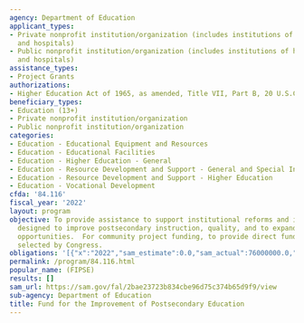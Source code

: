 ```yaml
---
agency: Department of Education
applicant_types:
- Private nonprofit institution/organization (includes institutions of higher education
  and hospitals)
- Public nonprofit institution/organization (includes institutions of higher education
  and hospitals)
assistance_types:
- Project Grants
authorizations:
- Higher Education Act of 1965, as amended, Title VII, Part B, 20 U.S.C. 1138.
beneficiary_types:
- Education (13+)
- Private nonprofit institution/organization
- Public nonprofit institution/organization
categories:
- Education - Educational Equipment and Resources
- Education - Educational Facilities
- Education - Higher Education - General
- Education - Resource Development and Support - General and Special Interest Organizations
- Education - Resource Development and Support - Higher Education
- Education - Vocational Development
cfda: '84.116'
fiscal_year: '2022'
layout: program
objective: To provide assistance to support institutional reforms and innovative strategies
  designed to improve postsecondary instruction, quality, and to expand postsecondary
  opportunities.  For community project funding, to provide direct funding for activities
  selected by Congress.
obligations: '[{"x":"2022","sam_estimate":0.0,"sam_actual":76000000.0,"usa_spending_actual":301968056.9},{"x":"2023","sam_estimate":184000000.0,"sam_actual":0.0,"usa_spending_actual":477975898.44},{"x":"2024","sam_estimate":725000000.0,"sam_actual":0.0,"usa_spending_actual":0.0}]'
permalink: /program/84.116.html
popular_name: (FIPSE)
results: []
sam_url: https://sam.gov/fal/2bae23723b834cbe96d75c374b65d9f9/view
sub-agency: Department of Education
title: Fund for the Improvement of Postsecondary Education
---
```

